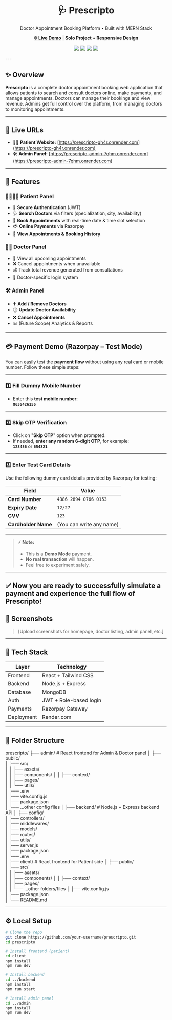 <h1 align="center"> 🩺 Prescripto </h1>

<p align="center"> Doctor Appointment Booking Platform • Built with MERN Stack</p>

<p align="center">
  <a href="https://imagify-frontend-qope.onrender.com" target="_blank"><strong>🌐 Live Demo</strong></a> |
  <strong>Solo Project</strong> • <strong>Responsive Design</strong>
</p>

<p align="center">
  <img src="https://img.shields.io/badge/Stack-MERN-informational" />
  <img src="https://img.shields.io/badge/Payments-Razorpay-blue" />
  <img src="https://img.shields.io/badge/Status-Demo%20Mode-yellow" />
  <img src="https://img.shields.io/badge/Made%20By-Sandeep%20Mehta-success" />
</p>
---

## ✨ Overview

**Prescripto** is a complete doctor appointment booking web application that allows patients to search and consult doctors online, make payments, and manage appointments. Doctors can manage their bookings and view revenue. Admins get full control over the platform, from managing doctors to monitoring appointments.

---

## 🔗 Live URLs

- 🧑‍⚕️ **Patient Website:** [https://prescripto-gh4r.onrender.com](https://prescripto-gh4r.onrender.com)
- 🛠️ **Admin Panel:** [https://prescripto-admin-7qhm.onrender.com](https://prescripto-admin-7qhm.onrender.com)

---

## 🚀 Features

### 👨‍👩‍👧‍👦 Patient Panel

- 🔐 **Secure Authentication** (JWT)
- 🩺 **Search Doctors** via filters (specialization, city, availability)
- 📅 **Book Appointments** with real-time date & time slot selection
- 💳 **Online Payments** via Razorpay
- 📜 **View Appointments & Booking History**

### 👨‍⚕️ Doctor Panel

- 📆 View all upcoming appointments
- ❌ Cancel appointments when unavailable
- 💰 Track total revenue generated from consultations
- 🔐 Doctor-specific login system

### 🛠️ Admin Panel

- ➕ **Add / Remove Doctors**
- 🕓 **Update Doctor Availability**
- ❌ **Cancel Appointments**
- 📊 (Future Scope) Analytics & Reports

---

## 💳 Payment Demo (Razorpay – Test Mode)

You can easily test the **payment flow** without using any real card or mobile number. Follow these simple steps:

---

### 1️⃣ Fill Dummy Mobile Number
- Enter this **test mobile number**:  
  **`8635426155`**

---

### 2️⃣ Skip OTP Verification
- Click on "**Skip OTP**" option when prompted.
- If needed, **enter any random 6-digit OTP**, for example:  
  **`123456`** or **`654321`**

---

### 3️⃣ Enter Test Card Details
Use the following dummy card details provided by Razorpay for testing:

| Field              | Value                          |
|--------------------|--------------------------------|
| **Card Number**    | `4386 2894 0766 0153`           |
| **Expiry Date**    | `12/27`                        |
| **CVV**            | `123`                          |
| **Cardholder Name** | (You can write any name)       |

---

> ⚡ **Note:**  
> - This is a **Demo Mode** payment.  
> - **No real transaction** will happen.  
> - Feel free to experiment safely.

---

✅ Now you are ready to **successfully simulate a payment** and experience the full flow of Prescripto!
---

## 📸 Screenshots

> [Upload screenshots for homepage, doctor listing, admin panel, etc.]

---

## 🧰 Tech Stack

| Layer        | Technology         |
|--------------|--------------------|
| Frontend     | React + Tailwind CSS |
| Backend      | Node.js + Express  |
| Database     | MongoDB            |
| Auth         | JWT + Role-based login |
| Payments     | Razorpay Gateway   |
| Deployment   | Render.com         |

---

## 📂 Folder Structure
prescripto/
├── admin/              # React frontend for Admin & Doctor panel
│   ├── public/         
│   ├── src/            
│   │   ├── assets/     
│   │   ├── components/ 
│   │   ├── context/    
│   │   ├── pages/      
│   │   └── utils/     
│   ├── .env            
│   ├── vite.config.js  
│   ├── package.json    
│   └── ...other config files
│
├── backend/            # Node.js + Express backend API
│   ├── config/         
│   ├── controllers/    
│   ├── middlewares/    
│   ├── models/        
│   ├── routes/        
│   ├── utils/          
│   ├── server.js       
│   ├── package.json    
│   └── .env            
│
├── client/             # React frontend for Patient side
│   ├── public/         
│   ├── src/           
│   │   ├── assets/    
│   │   ├── components/
│   │   ├── context/    
│   │   ├── pages/      
│   │   └── ...other folders/files
│   ├── vite.config.js  
│   ├── package.json    
│   └── README.md       

---

## ⚙️ Local Setup

```bash
# Clone the repo
git clone https://github.com/your-username/prescripto.git
cd prescripto

# Install frontend (patient)
cd client
npm install
npm run dev

# Install backend
cd ../backend
npm install
npm run start

# Install admin panel
cd ../admin
npm install
npm run dev

